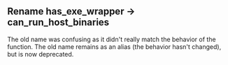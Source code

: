 ## Rename has_exe_wrapper -> can_run_host_binaries

The old name was confusing as it didn't really match the behavior of the
function. The old name remains as an alias (the behavior hasn't changed), but
is now deprecated.
